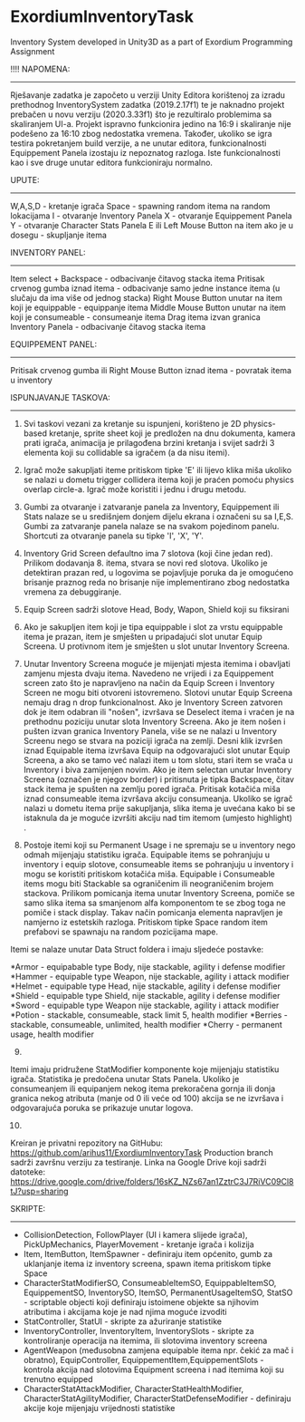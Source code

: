 # ExordiumInventoryTask
Inventory System developed in Unity3D as a part of Exordium Programming Assignment

!!!! NAPOMENA: 
______________
Rješavanje zadatka je započeto u verziji Unity Editora korištenoj za izradu prethodnog InventorySystem zadatka (2019.2.17f1) te je naknadno projekt 
prebačen u novu verziju (2020.3.33f1) što je rezultiralo problemima sa skaliranjem UI-a. Projekt ispravno funkcionira jedino na 16:9 i skaliranje nije podešeno
za 16:10 zbog nedostatka vremena. Također, ukoliko se igra testira pokretanjem build verzije, a ne unutar editora, funkcionalnosti Equippement Panela izostaju iz nepoznatog
razloga. Iste funkcionalnosti kao i sve druge unutar editora funkcioniraju normalno.

UPUTE:
______
W,A,S,D - kretanje igrača
Space - spawning random itema na random lokacijama
I - otvaranje Inventory Panela
X - otvaranje Equippement Panela
Y - otvaranje Character Stats Panela
E ili Left Mouse Button na item ako je u dosegu - skupljanje itema 

INVENTORY PANEL:
________________
Item select + Backspace - odbacivanje čitavog stacka itema
Pritisak crvenog gumba iznad itema - odbacivanje samo jedne instance itema (u slučaju da ima više od jednog stacka)
Right Mouse Button unutar na item koji je equippable - equippanje itema
Middle Mouse Button unutar na item koji je consumeable - consumeanje itema
Drag itema izvan granica Inventory Panela - odbacivanje čitavog stacka itema

EQUIPPEMENT PANEL:
__________________
Pritisak crvenog gumba ili Right Mouse Button iznad itema - povratak itema u inventory

ISPUNJAVANJE TASKOVA:
_____________________
1. Svi taskovi vezani za kretanje su ispunjeni, korišteno je 2D physics-based kretanje, sprite sheet koji je predložen na dnu dokumenta,
kamera prati igrača, animacija je prilagođena brzini kretanja i svijet sadrži 3 elementa koji su collidable sa igračem (a da nisu itemi).

2. Igrač može sakupljati iteme pritiskom tipke 'E' ili lijevo klika miša ukoliko se nalazi u dometu trigger collidera itema 
koji je praćen pomoću physics overlap circle-a. Igrač može koristiti i jednu i drugu metodu.

3. Gumbi za otvaranje i zatvaranje panela za Inventory, Equippement ili Stats nalaze se u središnjem donjem dijelu ekrana
i označeni su sa I,E,S. Gumbi za zatvaranje panela nalaze se na svakom pojedinom panelu. Shortcuti za otvaranje panela su tipke 'I', 'X', 'Y'.

4. Inventory Grid Screen defaultno ima 7 slotova (koji čine jedan red). Prilikom dodavanja 8. itema, stvara se novi red slotova.
Ukoliko je detektiran prazan red, u logovima se pojavljuje poruka da je omogućeno brisanje praznog reda no brisanje nije implementirano zbog nedostatka vremena za debuggiranje.

5. Equip Screen sadrži slotove Head, Body, Wapon, Shield koji su fiksirani

6. Ako je sakupljen item koji je tipa equippable i slot za vrstu equippable itema je prazan, item je smješten u pripadajući slot unutar Equip Screena.
U protivnom item je smješten u slot unutar Inventory Screena.

7. Unutar Inventory Screena moguće je mijenjati mjesta itemima i obavljati zamjenu mjesta dvaju itema. Navedeno ne vrijedi i za Equippement screen zato što je 
napravljeno na način da Equip Screen i Inventory Screen ne mogu biti otvoreni istovremeno. Slotovi unutar Equip Screena nemaju drag n drop funkcionalnost.
Ako je Inventory Screen zatvoren dok je item odabran ili "nošen", izvršava se Deselect itema i vraćen je na prethodnu poziciju unutar slota Inventory Screena.
Ako je item nošen i pušten izvan granica Inventory Panela, više se ne nalazi u Inventory Screenu nego se stvara na poziciji igrača na zemlji.
Desni klik izvršen iznad Equipable itema izvršava Equip na odgovarajući slot unutar Equip Screena, a ako se tamo već nalazi item u tom slotu,
stari item se vrača u Inventory i biva zamijenjen novim. Ako je item selectan unutar Inventory Screena (označen je njegov border) i pritisnuta je tipka Backspace,
čitav stack itema je spušten na zemlju pored igrača. Pritisak kotačića miša iznad consumeable itema izvršava akciju consumeanja.
Ukoliko se igrač nalazi u dometu itema prije sakupljanja, slika itema je uvećana kako bi se istaknula da je moguće izvršiti akciju nad tim itemom (umjesto highlight) .

8. Postoje itemi koji su Permanent Usage i ne spremaju se u inventory nego odmah mijenjaju statistiku igrača. Equipable items se pohranjuju u inventory i equip slotove,
consumeable items se pohranjuju u inventory i mogu se koristiti pritiskom kotačića miša. Equipable i Consumeable items mogu biti Stackable sa ograničenim ili neograničenim brojem stackova.
Prilikom pomicanja itema unutar Inventory Screena, pomiče se samo slika itema sa smanjenom alfa komponentom te se zbog toga ne pomiče i stack display.
Takav način pomicanja elementa napravljen je namjerno iz estetskih razloga.
Pritiskom tipke Space random item prefabovi se spawnaju na random pozicijama mape. 

Itemi se nalaze unutar Data Struct foldera i imaju sljedeće postavke:

*Armor - equipabable type Body, nije stackable, agility i defense modifier
*Hammer - equipable type Weapon, nije stackable, agility i attack modifier
*Helmet - equipable type Head, nije stackable, agility i defense modifier
*Shield - equipable type Shield, nije stackable, agility i defense modifier
*Sword - equipable type Weapon nije stackable, agility i attack modifier
*Potion - stackable, consumeable, stack limit 5, health modifier
*Berries - stackable, consumeable, unlimited, health modifier
*Cherry - permanent usage, health modifier

9.
Itemi imaju pridružene StatModifier komponente koje mijenjaju statistiku igrača. Statistika je predočena unutar Stats Panela.
Ukoliko je consumeanjem ili equipanjem nekog itema prekoračena gornja ili donja granica nekog atributa (manje od 0 ili veće od 100)
akcija se ne izvršava i odgovarajuća poruka se prikazuje unutar logova.

10. 
Kreiran je privatni repozitory na GitHubu: https://github.com/arihus11/ExordiumInventoryTask 
Production branch sadrži završnu verziju za testiranje. 
Linka na Google Drive koji sadrži datoteke: https://drive.google.com/drive/folders/16sKZ_NZs67an1ZztrC3J7RiVC09Cl8tJ?usp=sharing

SKRIPTE:
________
- CollisionDetection, FollowPlayer (UI i kamera slijede igrača), PickUpMechanics, PlayerMovement - kretanje igrača i kolizija
- Item, ItemButton, ItemSpawner - definiraju item općenito, gumb za uklanjanje itema iz inventory screena, spawn itema pritiskom tipke Space
- CharacterStatModifierSO, ConsumeableItemSO, EquippableItemSO, EquippementSO, InventorySO, ItemSO, PermanentUsageItemSO, StatSO - scriptable objecti koji definiraju istoimene objekte sa njihovim atributima i akcijama koje je nad njima moguće izvoditi
- StatController, StatUI - skripte za ažuriranje statistike
- InventoryController, InventoryItem, InventorySlots - skripte za kontroliranje operacija na itemima, ili slotovima inventory screena
- AgentWeapon (međusobna zamjena equipable itema npr. čekić za mač i obratno), EquipController, EquippementItem,EquippementSlots - kontrola akcija nad slotovima Equipment screena i nad itemima koji su trenutno equipped
- CharacterStatAttackModifier, CharacterStatHealthModifier, CharacterStatAgilityModifier, CharacterStatDefenseModifier - definiraju akcije koje mijenjaju vrijednosti statistike
